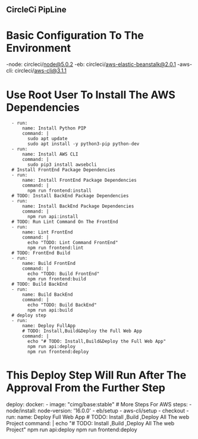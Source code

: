 ## CircleCi PipLine 
# Basic Configuration To The Environment
-node: circleci/node@5.0.2
-eb: circleci/aws-elastic-beanstalk@2.0.1
-aws-cli: circleci/aws-cli@3.1.1
# Use Root User To Install The AWS Dependencies 
      - run:
          name: Install Python PIP
          command: |
            sudo apt update
            sudo apt install -y python3-pip python-dev
      - run:
          name: Install AWS CLI
          command: |
            sudo pip3 install awsebcli
      # Install FrontEnd Package Dependencies
      - run:
          name: Install FrontEnd Package Dependencies
          command: |
            npm run frontend:install
      # TODO: Install BackEnd Package Dependencies
      - run:
          name: Install BackEnd Package Dependencies
          command: |
            npm run api:install
      # TODO: Run Lint Command On The FrontEnd
      - run:
          name: Lint FrontEnd
          command: |
            echo "TODO: Lint Command FrontEnd"
            npm run frontend:lint
      # TODO: FrontEnd Build
      - run:
          name: Build FrontEnd
          command: |
            echo "TODO: Build FrontEnd"
            npm run frontend:build
      # TODO: Build BackEnd
      - run:
          name: Build BackEnd
          command: |
            echo "TODO: Build BackEnd"
            npm run api:build
      # deploy step
      - run:
          name: Deploy FullApp
          # TODO: Install,Build&Deploy the Full Web App
          command: |
            echo "# TODO: Install,Build&Deploy the Full Web App"
            npm run api:deploy
            npm run frontend:deploy
  # This Deploy Step Will Run After The Approval From the Further Step
  deploy:
    docker:
      - image: "cimg/base:stable"
      # More Steps For AWS
    steps:
      - node/install:
          node-version: '16.0.0'
      - eb/setup
      - aws-cli/setup
      - checkout
      - run:
          name: Deploy Full Web App
          # TODO: Install ,Build ,Deploy All The web Project
          command: |
            echo "# TODO: Install ,Build ,Deploy All The web Project"
            npm run api:deploy
            npm run frontend:deploy
